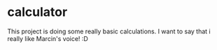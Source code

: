 # calculator
This project is doing some really basic calculations.
I want to say that i really like Marcin's voice! :D